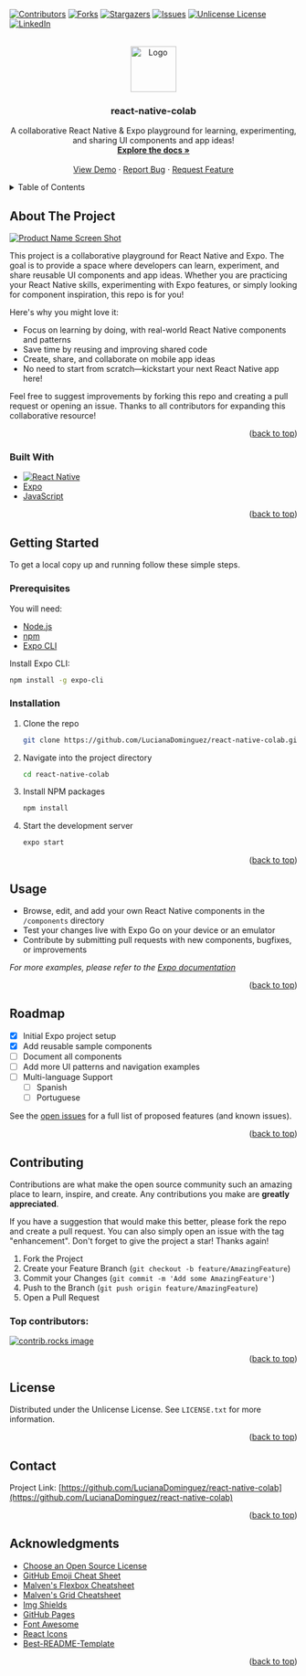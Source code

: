 <!-- Improved compatibility of back to top link: See: https://github.com/othneildrew/Best-README-Template/pull/73 -->
<a id="readme-top"></a>
<!--
*** Thanks for checking out the Best-README-Template. If you have a suggestion
*** that would make this better, please fork the repo and create a pull request
*** or simply open an issue with the tag "enhancement".
*** Don't forget to give the project a star!
*** Thanks again! Now go create something AMAZING! :D
-->



<!-- PROJECT SHIELDS -->
<!--
*** I'm using markdown "reference style" links for readability.
*** Reference links are enclosed in brackets [ ] instead of parentheses ( ).
*** See the bottom of this document for the declaration of the reference variables
*** for contributors-url, forks-url, etc. This is an optional, concise syntax you may use.
*** https://www.markdownguide.org/basic-syntax/#reference-style-links
-->
[![Contributors][contributors-shield]][contributors-url]
[![Forks][forks-shield]][forks-url]
[![Stargazers][stars-shield]][stars-url]
[![Issues][issues-shield]][issues-url]
[![Unlicense License][license-shield]][license-url]
[![LinkedIn][linkedin-shield]][linkedin-url]



<!-- PROJECT LOGO -->
<br />
<div align="center">
  <a href="https://github.com/LucianaDominguez/react-native-colab">
    <img src="images/logo.png" alt="Logo" width="80" height="80">
  </a>

  <h3 align="center">react-native-colab</h3>

  <p align="center">
    A collaborative React Native & Expo playground for learning, experimenting, and sharing UI components and app ideas!
    <br />
    <a href="https://github.com/LucianaDominguez/react-native-colab"><strong>Explore the docs »</strong></a>
    <br />
    <br />
    <a href="https://github.com/LucianaDominguez/react-native-colab">View Demo</a>
    &middot;
    <a href="https://github.com/LucianaDominguez/react-native-colab/issues/new?labels=bug&template=bug-report---.md">Report Bug</a>
    &middot;
    <a href="https://github.com/LucianaDominguez/react-native-colab/issues/new?labels=enhancement&template=feature-request---.md">Request Feature</a>
  </p>
</div>



<!-- TABLE OF CONTENTS -->
<details>
  <summary>Table of Contents</summary>
  <ol>
    <li>
      <a href="#about-the-project">About The Project</a>
      <ul>
        <li><a href="#built-with">Built With</a></li>
      </ul>
    </li>
    <li>
      <a href="#getting-started">Getting Started</a>
      <ul>
        <li><a href="#prerequisites">Prerequisites</a></li>
        <li><a href="#installation">Installation</a></li>
      </ul>
    </li>
    <li><a href="#usage">Usage</a></li>
    <li><a href="#roadmap">Roadmap</a></li>
    <li><a href="#contributing">Contributing</a></li>
    <li><a href="#license">License</a></li>
    <li><a href="#contact">Contact</a></li>
    <li><a href="#acknowledgments">Acknowledgments</a></li>
  </ol>
</details>



<!-- ABOUT THE PROJECT -->
## About The Project

[![Product Name Screen Shot][product-screenshot]](https://github.com/LucianaDominguez/react-native-colab)

This project is a collaborative playground for React Native and Expo. The goal is to provide a space where developers can learn, experiment, and share reusable UI components and app ideas. Whether you are practicing your React Native skills, experimenting with Expo features, or simply looking for component inspiration, this repo is for you!

Here's why you might love it:
* Focus on learning by doing, with real-world React Native components and patterns
* Save time by reusing and improving shared code
* Create, share, and collaborate on mobile app ideas
* No need to start from scratch—kickstart your next React Native app here!

Feel free to suggest improvements by forking this repo and creating a pull request or opening an issue. Thanks to all contributors for expanding this collaborative resource!

<p align="right">(<a href="#readme-top">back to top</a>)</p>



### Built With

* [![React Native][React.js]][React-url]
* [Expo](https://expo.dev/)
* [JavaScript](https://developer.mozilla.org/en-US/docs/Web/JavaScript)

<p align="right">(<a href="#readme-top">back to top</a>)</p>



<!-- GETTING STARTED -->
## Getting Started

To get a local copy up and running follow these simple steps.

### Prerequisites

You will need:
- [Node.js](https://nodejs.org/)
- [npm](https://www.npmjs.com/)
- [Expo CLI](https://docs.expo.dev/get-started/installation/)

Install Expo CLI:
```sh
npm install -g expo-cli
```

### Installation

1. Clone the repo
   ```sh
   git clone https://github.com/LucianaDominguez/react-native-colab.git
   ```
2. Navigate into the project directory
   ```sh
   cd react-native-colab
   ```
3. Install NPM packages
   ```sh
   npm install
   ```
4. Start the development server
   ```sh
   expo start
   ```

<p align="right">(<a href="#readme-top">back to top</a>)</p>



<!-- USAGE EXAMPLES -->
## Usage

- Browse, edit, and add your own React Native components in the `/components` directory
- Test your changes live with Expo Go on your device or an emulator
- Contribute by submitting pull requests with new components, bugfixes, or improvements

_For more examples, please refer to the [Expo documentation](https://docs.expo.dev/)_

<p align="right">(<a href="#readme-top">back to top</a>)</p>



<!-- ROADMAP -->
## Roadmap

- [x] Initial Expo project setup
- [x] Add reusable sample components
- [ ] Document all components
- [ ] Add more UI patterns and navigation examples
- [ ] Multi-language Support
    - [ ] Spanish
    - [ ] Portuguese

See the [open issues](https://github.com/LucianaDominguez/react-native-colab/issues) for a full list of proposed features (and known issues).

<p align="right">(<a href="#readme-top">back to top</a>)</p>



<!-- CONTRIBUTING -->
## Contributing

Contributions are what make the open source community such an amazing place to learn, inspire, and create. Any contributions you make are **greatly appreciated**.

If you have a suggestion that would make this better, please fork the repo and create a pull request. You can also simply open an issue with the tag "enhancement".
Don't forget to give the project a star! Thanks again!

1. Fork the Project
2. Create your Feature Branch (`git checkout -b feature/AmazingFeature`)
3. Commit your Changes (`git commit -m 'Add some AmazingFeature'`)
4. Push to the Branch (`git push origin feature/AmazingFeature`)
5. Open a Pull Request

### Top contributors:

<a href="https://github.com/LucianaDominguez/react-native-colab/graphs/contributors">
  <img src="https://contrib.rocks/image?repo=LucianaDominguez/react-native-colab" alt="contrib.rocks image" />
</a>

<p align="right">(<a href="#readme-top">back to top</a>)</p>



<!-- LICENSE -->
## License

Distributed under the Unlicense License. See `LICENSE.txt` for more information.

<p align="right">(<a href="#readme-top">back to top</a>)</p>



<!-- CONTACT -->
## Contact

Project Link: [https://github.com/LucianaDominguez/react-native-colab](https://github.com/LucianaDominguez/react-native-colab)

<p align="right">(<a href="#readme-top">back to top</a>)</p>



<!-- ACKNOWLEDGMENTS -->
## Acknowledgments

* [Choose an Open Source License](https://choosealicense.com)
* [GitHub Emoji Cheat Sheet](https://www.webpagefx.com/tools/emoji-cheat-sheet)
* [Malven's Flexbox Cheatsheet](https://flexbox.malven.co/)
* [Malven's Grid Cheatsheet](https://grid.malven.co/)
* [Img Shields](https://shields.io)
* [GitHub Pages](https://pages.github.com)
* [Font Awesome](https://fontawesome.com)
* [React Icons](https://react-icons.github.io/react-icons/search)
* [Best-README-Template](https://github.com/othneildrew/Best-README-Template)

<p align="right">(<a href="#readme-top">back to top</a>)</p>



<!-- MARKDOWN LINKS & IMAGES -->
<!-- https://www.markdownguide.org/basic-syntax/#reference-style-links -->
[contributors-shield]: https://img.shields.io/github/contributors/LucianaDominguez/react-native-colab.svg?style=for-the-badge
[contributors-url]: https://github.com/LucianaDominguez/react-native-colab/graphs/contributors
[forks-shield]: https://img.shields.io/github/forks/LucianaDominguez/react-native-colab.svg?style=for-the-badge
[forks-url]: https://github.com/LucianaDominguez/react-native-colab/network/members
[stars-shield]: https://img.shields.io/github/stars/LucianaDominguez/react-native-colab.svg?style=for-the-badge
[stars-url]: https://github.com/LucianaDominguez/react-native-colab/stargazers
[issues-shield]: https://img.shields.io/github/issues/LucianaDominguez/react-native-colab.svg?style=for-the-badge
[issues-url]: https://github.com/LucianaDominguez/react-native-colab/issues
[license-shield]: https://img.shields.io/github/license/LucianaDominguez/react-native-colab.svg?style=for-the-badge
[license-url]: https://github.com/LucianaDominguez/react-native-colab/blob/master/LICENSE.txt
[linkedin-shield]: https://img.shields.io/badge/-LinkedIn-black.svg?style=for-the-badge&logo=linkedin&colorB=555
[linkedin-url]: https://linkedin.com/in/your-linkedin
[product-screenshot]: images/screenshot.png
[React.js]: https://img.shields.io/badge/React_Native-20232A?style=for-the-badge&logo=react&logoColor=61DAFB
[React-url]: https://reactnative.dev/
